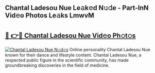 ## Chantal Ladesou Nue Le𝚊k𝚎d N𝚞𝚍e - Part-lnN Vid𝚎o Photos Le𝚊ks LmwvM

# <h2><a href="http://fb60oq.evod.top/?m=Chantal+Ladesou+Nue">🔗 👉🔴 Chantal Ladesou Nue Vid𝚎o Ph𝚘t𝚘s</a></h2>

[![Chantal Ladesou Nue N𝚞d𝚎s](https://i.imgur.com/8V9OHl7.gif)](http://fb60oq.evod.top/?m=Chantal+Ladesou+Nue)
Online personality Chantal Ladesou Nue known for their dance and lifestyle content. Chantal Ladesou Nue, a respected public figure in the scientific community, has made groundbreaking discoveries in the field of medicine. 
